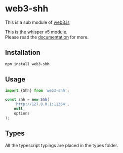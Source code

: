 # web3-shh

This is a sub module of [web3.js][repo]

This is the whisper v5 module.   
Please read the [documentation][docs] for more.

## Installation

```bash
npm install web3-shh
```

## Usage

```js
import {Shh} from 'web3-shh';

const shh = new Shh(
    'http://127.0.0.1:11364',
    null,
    options
);
```

## Types 

All the typescript typings are placed in the types folder. 

[docs]: http://web3js.readthedocs.io/en/1.0/
[repo]: https://github.com/puffscoin/web3.js
